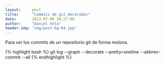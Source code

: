 ```yaml
---
layout:     post
title:      "Commits de git decorados"
date:       2013-07-09 20:27:00
author:     "Daniel Vela"
header-img: "img/post-bg-04.jpg"
---
```



Para ver los commits de un repositorio git de forma molona.

{% highlight bash %}
git log --graph --decorate --pretty=oneline --abbrev-commit --all
{% endhighlight %}